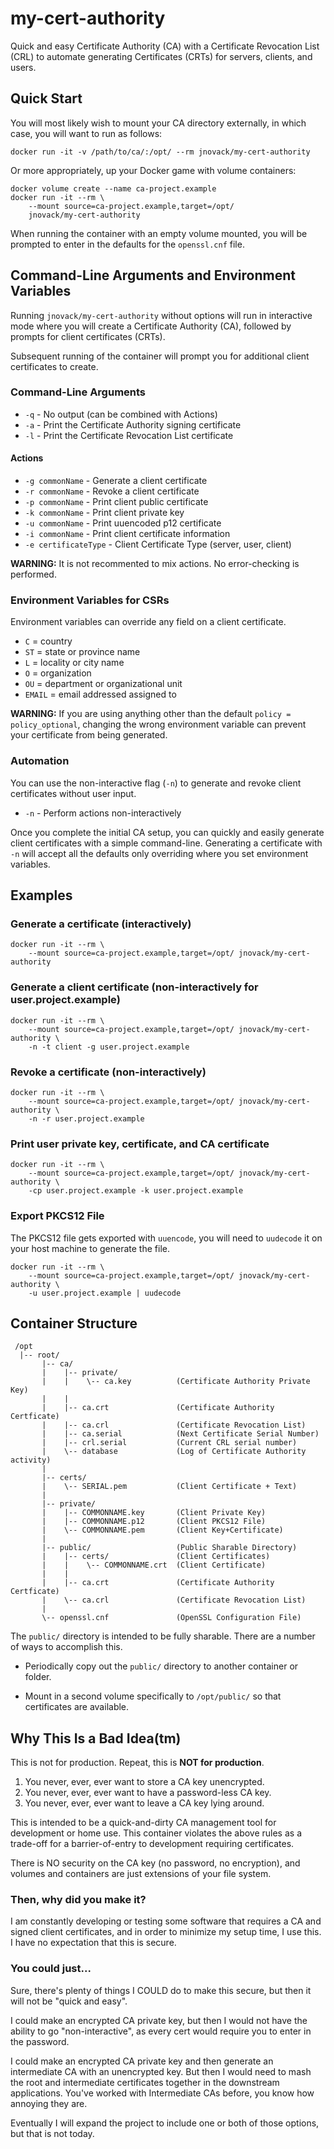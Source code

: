 # my-cert-authority

Quick and easy Certificate Authority (CA) with a Certificate
Revocation List (CRL) to automate generating Certificates (CRTs) for
servers, clients, and users.

## Quick Start

You will most likely wish to mount your CA directory externally, in
which case, you will want to run as follows:

```
docker run -it -v /path/to/ca/:/opt/ --rm jnovack/my-cert-authority
```

Or more appropriately, up your Docker game with volume containers:

```
docker volume create --name ca-project.example
docker run -it --rm \
    --mount source=ca-project.example,target=/opt/
    jnovack/my-cert-authority
```

When running the container with an empty volume mounted, you will be
prompted to enter in the defaults for the `openssl.cnf` file.

## Command-Line Arguments and Environment Variables

Running `jnovack/my-cert-authority` without options will run in
interactive mode where you will create a Certificate Authority (CA),
followed by prompts for client certificates (CRTs).

Subsequent running of the container will prompt you for additional
client certificates to create.

### Command-Line Arguments

* `-q` - No output (can be combined with Actions)
* `-a` - Print the Certificate Authority signing certificate
* `-l` - Print the Certificate Revocation List certificate

#### Actions

* `-g commonName` - Generate a client certificate
* `-r commonName` - Revoke a client certificate
* `-p commonName` - Print client public certificate
* `-k commonName` - Print client private key
* `-u commonName` - Print uuencoded p12 certificate
* `-i commonName` - Print client certificate information
* `-e certificateType` - Client Certificate Type (server, user, client)

**WARNING:** It is not recommented to mix actions. No error-checking is
performed.

### Environment Variables for CSRs

Environment variables can override any field on a client certificate.

* `C`  = country
* `ST` = state or province name
* `L`  = locality or city name
* `O`  = organization
* `OU` = department or organizational unit
* `EMAIL` = email addressed assigned to

**WARNING:** If you are using anything other than the default
`policy = policy_optional`, changing the wrong environment variable can
prevent your certificate from being generated.

### Automation

You can use the non-interactive flag (`-n`) to generate and revoke
client certificates without user input.

* `-n` - Perform actions non-interactively

Once you complete the initial CA setup, you can quickly and easily
generate client certificates with a simple command-line.  Generating
a certificate with `-n` will accept all the defaults only overriding
where you set environment variables.

## Examples

### Generate a certificate (interactively)

```
docker run -it --rm \
    --mount source=ca-project.example,target=/opt/ jnovack/my-cert-authority
```

### Generate a client certificate (non-interactively for user.project.example)

```
docker run -it --rm \
    --mount source=ca-project.example,target=/opt/ jnovack/my-cert-authority \
    -n -t client -g user.project.example
```


### Revoke a certificate (non-interactively)

```
docker run -it --rm \
    --mount source=ca-project.example,target=/opt/ jnovack/my-cert-authority \
    -n -r user.project.example
```

### Print user private key, certificate, and CA certificate

```
docker run -it --rm \
    --mount source=ca-project.example,target=/opt/ jnovack/my-cert-authority \
    -cp user.project.example -k user.project.example
```

### Export PKCS12 File

The PKCS12 file gets exported with `uuencode`, you will need to `uudecode` it
on your host machine to generate the file.

```
docker run -it --rm \
    --mount source=ca-project.example,target=/opt/ jnovack/my-cert-authority \
    -u user.project.example | uudecode
```

## Container Structure

```
 /opt
  |-- root/
       |-- ca/
       |    |-- private/
       |    |    \-- ca.key          (Certificate Authority Private Key)
       |    |
       |    |-- ca.crt               (Certificate Authority Certficate)
       |    |-- ca.crl               (Certificate Revocation List)
       |    |-- ca.serial            (Next Certificate Serial Number)
       |    |-- crl.serial           (Current CRL serial number)
       |    \-- database             (Log of Certificate Authority activity)
       |
       |-- certs/
       |    \-- SERIAL.pem           (Client Certificate + Text)
       |
       |-- private/
       |    |-- COMMONNAME.key       (Client Private Key)
       |    |-- COMMONNAME.p12       (Client PKCS12 File)
       |    \-- COMMONNAME.pem       (Client Key+Certificate)
       |
       |-- public/                   (Public Sharable Directory)
       |    |-- certs/               (Client Certificates)
       |    |    \-- COMMONNAME.crt  (Client Certificate)
       |    |
       |    |-- ca.crt               (Certificate Authority Certficate)
       |    \-- ca.crl               (Certificate Revocation List)
       |
       \-- openssl.cnf               (OpenSSL Configuration File)

```

The `public/` directory is intended to be fully sharable. There are a
number of ways to accomplish this.

* Periodically copy out the `public/` directory to another container
or folder.

* Mount in a second volume specifically to `/opt/public/` so that
certificates are available.

## Why This Is a Bad Idea(tm)

This is not for production.  Repeat, this is **NOT for production**.

1. You never, ever, ever want to store a CA key unencrypted.
1. You never, ever, ever want to have a password-less CA key.
1. You never, ever, ever want to leave a CA key lying around.

This is intended to be a quick-and-dirty CA management tool for
development or home use.  This container violates the above rules
as a trade-off for a barrier-of-entry to development requiring
certificates.

There is NO security on the CA key (no password, no encryption), and
volumes and containers are just extensions of your file system.

### Then, why did you make it?

I am constantly developing or testing some software that requires a
CA and signed client certificates, and in order to minimize my setup
time, I use this.  I have no expectation that this is secure.

### You could just...

Sure, there's plenty of things I COULD do to make this secure, but then
it will not be "quick and easy".

I could make an encrypted CA private key, but then I would not have the
ability to go "non-interactive", as every cert would require you to
enter in the password.

I could make an encrypted CA private key and then generate an
intermediate CA with an unencrypted key. But then I would need to mash
the root and intermediate certificates together in the downstream
applications. You've worked with Intermediate CAs before, you know how
annoying they are.

Eventually I will expand the project to include one or both of those
options, but that is not today.
